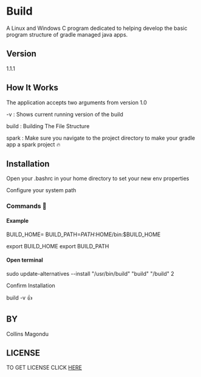 # Build
A Linux and Windows C program dedicated to helping develop the basic program structure of
gradle managed java apps.


## Version
1.1.1

## How It Works

The application accepts two arguments from version 1.0

-v : Shows current running  version of the build

build : Building The File Structure

spark : Make sure you navigate to the project directory to make your gradle app a spark project :fire:


## Installation

Open your .bashrc in your home directory to set your new env properties

Configure your system path

### Commands :rocket:

#### Example
BUILD_HOME=<Directory where build is>
BUILD_PATH=$PATH:$HOME/bin:$BUILD_HOME

export BUILD_HOME
export BUILD_PATH

#### Open terminal

sudo update-alternatives --install "/usr/bin/build" "build"  "<Directory where build is>/build" 2

Confirm Installation

build -v :+1:


## BY

Collins Magondu

## LICENSE

TO GET LICENSE CLICK [HERE](LICENSE)

